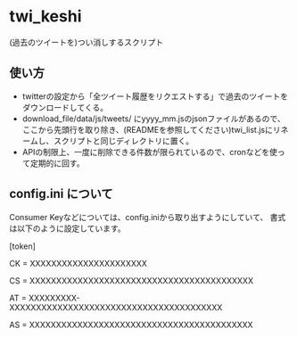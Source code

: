 # twi_keshi
(過去のツイートを)つい消しするスクリプト

## 使い方
* twitterの設定から「全ツイート履歴をリクエストする」で過去のツイートをダウンロードしてくる。
* download_file/data/js/tweets/ にyyyy_mm.jsのjsonファイルがあるので、ここから先頭行を取り除き、(READMEを参照してください)twi_list.jsにリネームし、スクリプトと同じディレクトリに置く。
* APIの制限上、一度に削除できる件数が限られているので、cronなどを使って定期的に回す。

## config.ini について
Consumer Keyなどについては、config.iniから取り出すようにしていて、
書式は以下のように設定しています。

[token]

CK = XXXXXXXXXXXXXXXXXXXXXX                           

CS = XXXXXXXXXXXXXXXXXXXXXXXXXXXXXXXXXXXXXXXXXX

AT = XXXXXXXXX-XXXXXXXXXXXXXXXXXXXXXXXXXXXXXXXXXXXXXXXX

AS = XXXXXXXXXXXXXXXXXXXXXXXXXXXXXXXXXXXXXXXXXX 
